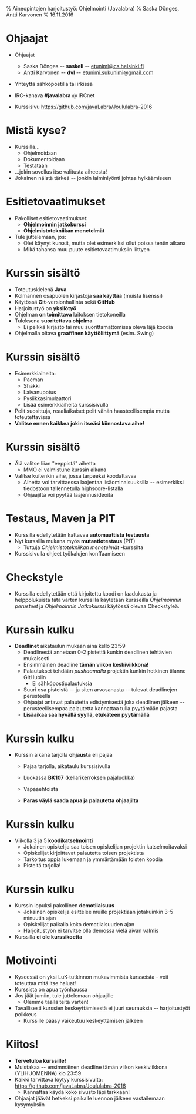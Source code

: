 % Aineopintojen harjoitustyö: Ohjelmointi (Javalabra)
% Saska Dönges, Antti Karvonen
% 16.11.2016

# Ohjaajat

- Ohjaajat
    - Saska Dönges -- **saskeli** -- etunimi@cs.helsinki.fi
    - Antti Karvonen -- **dvl** -- etunimi.sukunimi@gmail.com 
- Yhteyttä sähköpostilla tai irkissä

- IRC-kanava **#javalabra** @ IRCnet
- Kurssisivu https://github.com/javaLabra/Joululabra-2016

# Mistä kyse?

- Kurssilla...
    - Ohjelmoidaan
    - Dokumentoidaan
    - Testataan
- ...jokin sovellus itse valitusta aiheesta!
- Jokainen näistä tärkeä -- jonkin laiminlyönti johtaa hylkäämiseen

# Esitietovaatimukset

- Pakolliset esitietovaatimukset:
    - **Ohjelmoinnin jatkokurssi**
    - **Ohjelmistotekniikan menetelmät**
- Tule juttelemaan, jos:
    - Olet käynyt kurssit, mutta olet esimerkiksi ollut poissa tentin aikana
    - Mikä tahansa muu puute esitietovaatimuksiin liittyen

# Kurssin sisältö

- Toteutuskielenä **Java**
- Kolmannen osapuolen kirjastoja **saa käyttää** (muista lisenssi)
- Käytössä **Git**-versionhallinta sekä **GitHub**
- Harjoitustyö on **yksilötyö**
- Ohjelman **on toimittava** laitoksen tietokoneilla
- Tuloksena **suoritettava ohjelma**
    - Ei pelkkä kirjasto tai muu suorittamattomissa oleva läjä koodia
- Ohjelmalla oltava **graaffinen käyttöliittymä** (esim. Swing)

# Kurssin sisältö

- Esimerkkiaiheita:
    - Pacman
    - Shakki
    - Laivanupotus
    - Fysiikkasimulaattori
    - Lisää esimerkkiaiheita kurssisivulla
- Pelit suosittuja, reaaliaikaiset pelit vähän haasteellisempia mutta toteutettavissa
- **Valitse ennen kaikkea jokin itseäsi kiinnostava aihe!**

# Kurssin sisältö

- Älä valitse liian "eeppistä" aihetta
    - MMO ei valmistune kurssin aikana
- Valitse kuitenkin aihe, jossa tarpeeksi koodattavaa
    - Aihetta voi tarvittaessa laajentaa lisäominaisuuksilla -- esimerkiksi tiedostoon tallennetulla highscore-listalla
    - Ohjaajilta voi pyytää laajennusideoita

# Testaus, Maven ja PIT

- Kurssilla edellytetään kattavaa **automaattista testausta**
- Nyt kurssilla mukana myös **mutaatiotestaus** (PIT)
    - Tuttuja *Ohjelmistotekniikan menetelmät* -kurssilta
- Kurssisivulla ohjeet työkalujen konffaamiseen

# Checkstyle

- Kurssilla edellytetään että kirjoitettu koodi on laadukasta ja helppolukuista tätä varten kurssilla käytetään kursseilla *Ohjelmoinnin perusteet* ja *Ohjelmoinnin Jatkokurssi* käytössä olevaa Checkstyleä.

# Kurssin kulku

- **Deadlinet** aikataulun mukaan aina kello 23:59
    - Deadlinestä annetaan 0-2 pistettä kunkin deadlinen tehtävien mukaisesti
    - Ensimmäinen deadline **tämän viikon keskiviikkona!**
    - Palautukset tehdään *pushaamalla* projektin kunkin hetkinen tilanne GitHubiin
        - Ei sähköpostipalautuksia
    - Suuri osa pisteistä -- ja siten arvosanasta -- tulevat deadlinejen perusteella
    - Ohjaajat antavat palautetta edistymisestä joka deadlinen jälkeen -- perusteellisempaa palautetta kannattaa tulla pyytämään pajasta
    - **Lisäaikaa saa hyvällä syyllä, etukäteen pyytämällä**

# Kurssin kulku

- Kurssin aikana tarjolla **ohjausta** eli pajaa
    - Pajaa tarjolla, aikataulu kurssisivulla
    - Luokassa **BK107** (kellarikerroksen pajaluokka)
        
    - Vapaaehtoista
    - **Paras väylä saada apua ja palautetta ohjaajilta**

# Kurssin kulku

- Viikolla 3 ja 5 **koodikatselmointi**
    - Jokainen opiskelija saa toisen opiskelijan projektin katselmoitavaksi
    - Opiskelijat kirjoittavat palautetta toisen projektista
    - Tarkoitus oppia lukemaan ja ymmärtämään toisten koodia
    - Pisteitä tarjolla!

# Kurssin kulku

- Kurssin lopuksi pakollinen **demotilaisuus**
    - Jokainen opiskelija esittelee muille projektiaan jotakuinkin 3-5 minuutin ajan
    - Opiskelijat paikalla koko demotilaisuuden ajan
    - Harjoitustyön ei tarvitse olla demossa vielä aivan valmis
- Kurssilla **ei ole kurssikoetta**

# Motivointi

- Kyseessä on yksi LuK-tutkinnon mukavimmista kursseista - voit toteuttaa mitä itse haluat!
- Kurssista on apua työnhaussa
- Jos jäät jumiin, tule juttelemaan ohjaajille
    - Olemme täällä teitä varten!
- Tavallisesti kurssien keskeyttämisestä ei juuri seurauksia -- harjoitustyöt poikkeus
    - Kurssille pääsy vaikeutuu keskeyttämisen jälkeen

# Kiitos!

- **Tervetuloa kurssille!**
- Muistakaa -- ensimmäinen deadline tämän viikon keskiviikkona (YLIHUOMENNA) klo 23:59
- Kaikki tarvittava löytyy kurssisivulta: https://github.com/javaLabra/Joululabra-2016
    - Kannattaa käydä koko sivusto läpi tarkkaan!
- Ohjaajat jäävät hetkeksi paikalle luennon jälkeen vastailemaan kysymyksiin
